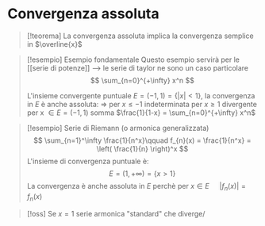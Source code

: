 # Convergenza assoluta
>[!teorema]
>La convergenza assoluta implica la convergenza semplice in $\overline{x}$


>[!esempio] Esempio fondamentale
>Questo esempio servirà per le [[serie di potenze]] –> le serie di taylor ne sono un caso particolare
>$$ \sum_{n=0}^{+\infty} x^n $$
>
>
>L'insieme convergente puntuale $E = (-1,1) = \{|x| < 1\}$, la convergenza in $E$ è anche assoluta:
>$\Rightarrow$ per $x \leq -1$ indeterminata
>per $x \geq 1$ divergente
>per x $\in E = (-1,1)$ somma $\frac{1}{1-x} = \sum_{n=0}^{+\infty} x^n$

>[!esempio] Serie di Riemann (o armonica generalizzata)
>$$ \sum_{n=1}^\infty \frac{1}{n^x}\qquad f_{n}(x) = \frac{1}{n^x} = \left( \frac{1}{n} \right)^x $$
>L'insieme di convergenza puntuale è:
>$$ E = (1, +\infty) = \{x > 1\} $$
>La convergenza è anche assoluta in $E$ perchè per $x \in E\quad$ $|f_{n}(x)| = f_{n}(x)$

>[!oss]
>Se $x = 1$ serie armonica "standard" che diverge/